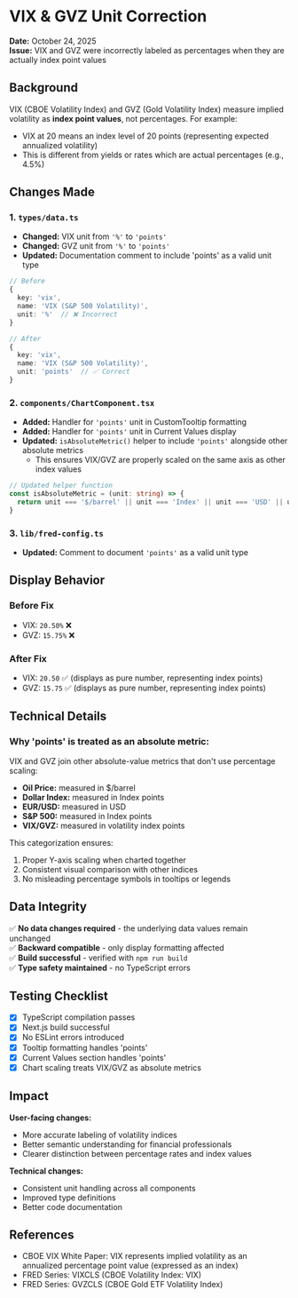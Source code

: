 # VIX & GVZ Unit Correction

**Date:** October 24, 2025  
**Issue:** VIX and GVZ were incorrectly labeled as percentages when they are actually index point values

## Background

VIX (CBOE Volatility Index) and GVZ (Gold Volatility Index) measure implied volatility as **index point values**, not percentages. For example:
- VIX at 20 means an index level of 20 points (representing expected annualized volatility)
- This is different from yields or rates which are actual percentages (e.g., 4.5%)

## Changes Made

### 1. `types/data.ts`
- **Changed:** VIX unit from `'%'` to `'points'`
- **Changed:** GVZ unit from `'%'` to `'points'`
- **Updated:** Documentation comment to include 'points' as a valid unit type

```typescript
// Before
{
  key: 'vix',
  name: 'VIX (S&P 500 Volatility)',
  unit: '%'  // ❌ Incorrect
}

// After
{
  key: 'vix',
  name: 'VIX (S&P 500 Volatility)',
  unit: 'points'  // ✅ Correct
}
```

### 2. `components/ChartComponent.tsx`
- **Added:** Handler for `'points'` unit in CustomTooltip formatting
- **Added:** Handler for `'points'` unit in Current Values display
- **Updated:** `isAbsoluteMetric()` helper to include `'points'` alongside other absolute metrics
  - This ensures VIX/GVZ are properly scaled on the same axis as other index values

```typescript
// Updated helper function
const isAbsoluteMetric = (unit: string) => {
  return unit === '$/barrel' || unit === 'Index' || unit === 'USD' || unit === 'points'
}
```

### 3. `lib/fred-config.ts`
- **Updated:** Comment to document `'points'` as a valid unit type

## Display Behavior

### Before Fix
- VIX: `20.50%` ❌
- GVZ: `15.75%` ❌

### After Fix
- VIX: `20.50` ✅ (displays as pure number, representing index points)
- GVZ: `15.75` ✅ (displays as pure number, representing index points)

## Technical Details

### Why 'points' is treated as an absolute metric:
VIX and GVZ join other absolute-value metrics that don't use percentage scaling:
- **Oil Price:** measured in $/barrel
- **Dollar Index:** measured in Index points
- **EUR/USD:** measured in USD
- **S&P 500:** measured in Index points
- **VIX/GVZ:** measured in volatility index points

This categorization ensures:
1. Proper Y-axis scaling when charted together
2. Consistent visual comparison with other indices
3. No misleading percentage symbols in tooltips or legends

## Data Integrity

✅ **No data changes required** - the underlying data values remain unchanged  
✅ **Backward compatible** - only display formatting affected  
✅ **Build successful** - verified with `npm run build`  
✅ **Type safety maintained** - no TypeScript errors  

## Testing Checklist

- [x] TypeScript compilation passes
- [x] Next.js build successful
- [x] No ESLint errors introduced
- [x] Tooltip formatting handles 'points'
- [x] Current Values section handles 'points'
- [x] Chart scaling treats VIX/GVZ as absolute metrics

## Impact

**User-facing changes:**
- More accurate labeling of volatility indices
- Better semantic understanding for financial professionals
- Clearer distinction between percentage rates and index values

**Technical changes:**
- Consistent unit handling across all components
- Improved type definitions
- Better code documentation

## References

- CBOE VIX White Paper: VIX represents implied volatility as an annualized percentage point value (expressed as an index)
- FRED Series: VIXCLS (CBOE Volatility Index: VIX)
- FRED Series: GVZCLS (CBOE Gold ETF Volatility Index)
